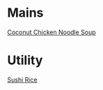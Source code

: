 ---
---



# Mains

[Coconut Chicken Noodle Soup](Mains/CoconutChickenNoodleSoup.html)  

# Utility

[Sushi Rice](Utility/SushiRice.html)  
